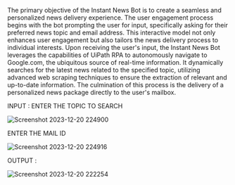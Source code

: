 The primary objective of the Instant News Bot is to create a seamless and personalized news
delivery experience. The user engagement process begins with the bot prompting the user for input,
specifically asking for their preferred news topic and email address.
 This interactive model not only enhances user engagement but also tailors the news delivery
process to individual interests.
 Upon receiving the user's input, the Instant News Bot leverages the capabilities of UiPath
RPA to autonomously navigate to Google.com, the ubiquitous source of real-time information. It
dynamically searches for the latest news related to the specified topic, utilizing advanced web
scraping techniques to ensure the extraction of relevant and up-to-date information.
 The culmination of this process is the delivery of a personalized news package directly to
the user's mailbox.

INPUT : ENTER THE TOPIC TO SEARCH

![Screenshot 2023-12-20 224900](https://github.com/Nikitha010204S/Instant-News-Bot/assets/153417079/f456d30e-6803-4627-9524-a342260c78d0)

ENTER THE MAIL ID

![Screenshot 2023-12-20 224916](https://github.com/Nikitha010204S/Instant-News-Bot/assets/153417079/6e7611cf-6e0e-4309-88bf-f369e1877d33)

OUTPUT : 

![Screenshot 2023-12-20 222254](https://github.com/Nikitha010204S/Instant-News-Bot/assets/153417079/34d2a168-da08-4bc2-bc2d-22b54fcda233)
